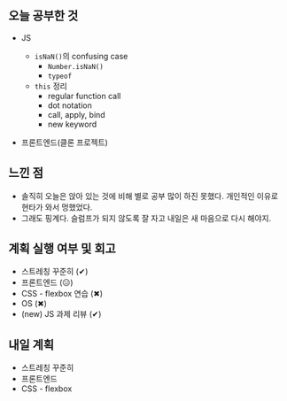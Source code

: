 ## 오늘 공부한 것

- JS

  - `isNaN()`의 confusing case
    - `Number.isNaN()`
    - `typeof`
  - `this` 정리
    - regular function call
    - dot notation
    - call, apply, bind
    - new keyword

- 프론트엔드(클론 프로젝트)

## 느낀 점

- 솔직히 오늘은 앉아 있는 것에 비해 별로 공부 많이 하진 못했다. 개인적인 이유로 현타가 와서 멍했었다.
- 그래도 핑계다. 슬럼프가 되지 않도록 잘 자고 내일은 새 마음으로 다시 해야지.

## 계획 실행 여부 및 회고

- 스트레칭 꾸준히 (&#10004;)
- 프론트엔드 (&#128529;)
- CSS - flexbox 연습 (&#10006;)
- OS (&#10006;)
- (new) JS 과제 리뷰 (&#10004;)

## 내일 계획

- 스트레칭 꾸준히
- 프론트엔드
- CSS - flexbox
